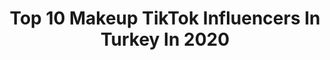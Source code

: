 ---
title: Top 10 Makeup TikTok Influencers In Turkey In 2020
description: >-
  Find top makeup TikTok influencers in Turkey in 2020. Most popular hashtags: #makeup #ke #fyp #beni.
platform: TikTok
hits: 46
text_top: See the top-rated TikTok profiles on inBeat.
text_bottom: Our platform aggregates 46 TikTok influencers like this in Turkey for you to pitch.
profiles:
  - username: "cerengvsgl"
    fullname: >-
      Ceren
    bio: >-
      🇹🇷 İnstagram : @cerengvs @cgvs.makeup
    location: "Turkey"
    followers: 53200
    engagement: 713
    commentsToLikes: 0.013443
    id: ckbakqfvdbp960j23gm7898hd
    verified: false
    hashtags: "#makeupcheck, #ortam, #tiktokturkey, #ke"
  - username: "meryemmercann"
    fullname: >-
      Meryem Mercan
    bio: >-
      Makeup Artist #teameryemercan İnstagram👇🏼
    location: "Turkey"
    followers: 101600
    engagement: 311
    commentsToLikes: 0.020062
    id: ck8kkl3syzsxy0j786fdiiazd
    verified: false
    hashtags: "#eyeshadow, #lip"
  - username: "fanz_nourmar5_youtube"
    fullname: >-
      NourMar5
    bio: >-
      
    location: "Turkey"
    followers: 3461
    engagement: 1308
    commentsToLikes: 0.041924
    id: ckbeus6dne89n0j23lv8lbdrf
    verified: false
    hashtags: "#fihaalsong, #minecraft, #bts, #btsarmy"
  - username: "yaren_ozlem35"
    fullname: >-
      Seyran
    bio: >-
      evli mutluçocuklu
    location: "Turkey"
    followers: 14900
    engagement: 1289
    commentsToLikes: 0.029667
    id: ckbf6kdviwawx0j237yche6me
    verified: false
    hashtags: "#efsaney, #makyaj, #beni, #izmir"
  - username: "salmgoane"
    fullname: >-
      أبنك يا شام (سالم)
    bio: >-
      رابط قناتي اليوتيوب 👇
    location: "Turkey"
    followers: 273200
    engagement: 1179
    commentsToLikes: 0.049286
    id: ckb8y1w57d6n00j23a9vhfqk3
    verified: false
    hashtags: "#duet, #fyp, #smile, #slowmo"
  - username: "haydiizleee"
    fullname: >-
      haydiizleee
    bio: >-
      
    location: "Turkey"
    followers: 126400
    engagement: 1730
    commentsToLikes: 0.004053
    id: ckcdwpglrfsfs0j23yhx6md0x
    verified: false
    hashtags: "#barbi, #barbigirl, #ke, #evcilikoyunu"
  - username: "adrianalima_"
    fullname: >-
      ADRIANA LIMA
    bio: >-
      
    location: "Turkey"
    followers: 13000
    engagement: 442
    commentsToLikes: 0.037636
    id: ck9215mx2gygc0j78ttscmyov
    verified: false
    hashtags: "#puma, #maybelline, #tiktokbrasil, #maybellinechallenge"
  - username: "amandine_daily"
    fullname: >-
      Amandine
    bio: >-
      Fashion, travel, lifestyle - Instagram : @lesberlinettes
    location: "Turkey"
    followers: 4942
    engagement: 790
    commentsToLikes: 0.058219
    id: ckb9m6mydf22i0j23emiu2in1
    verified: false
    hashtags: "#berlin, #makeup, #berlinfood, #berlintips"
  - username: "gizemtknx"
    fullname: >-
      enigma🍫
    bio: >-
      kalemimdekises Şiir sayfamızı takip ederseniz çok mutlu oluruz 👇
    location: "Turkey"
    followers: 91000
    engagement: 650
    commentsToLikes: 0.019609
    id: cka9ky20x13ga0i786v36f1ea
    verified: false
    hashtags: "#gizemailesi, #beni, #komik, #sa"
  - username: "wildrose_baby"
    fullname: >-
      Nur
    bio: >-
      Check my instagram > @wildrose_baby
    location: "Turkey"
    followers: 91100
    engagement: 609
    commentsToLikes: 0.020626
    id: ckbf8mo6sz4t90j23epttzrwi
    verified: false
    hashtags: "#spenchallenge, #makeup, #fyp, #beni"
---